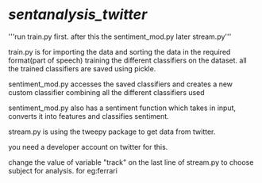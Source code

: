 # _sentanalysis_twitter_

'''run train.py first.
after this the sentiment_mod.py
later stream.py'''


train.py is for importing the data and sorting the data in the required format(part of speech)
training the different classifiers on the dataset.
all the trained classifiers are saved using pickle.


sentiment_mod.py accesses the saved classifiers and creates a new custom classifier combining
all the different classifiers used
 
sentiment_mod.py also has a sentiment function which takes in input, converts it into features and classifies sentiment.


stream.py is using the tweepy package to get data from twitter.

you need a developer account on twitter for this.

change the value of variable "track" on the last line of stream.py to choose subject for analysis. for eg:ferrari




 
